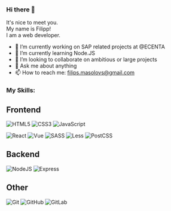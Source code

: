 ### Hi there 👋

It's nice to meet you.\
My name is Filipp!\
I am a web developer.

- 🔭 I’m currently working on SAP related projects at @ECENTA
- 🌱 I’m currently learning Node.JS
- 👯 I’m looking to collaborate on ambitious or large projects
- 💬 Ask me about anything
- 📫 How to reach me: filips.masolovs@gmail.com

### My Skills:

## Frontend
![HTML5](https://img.shields.io/badge/-HTML5-090909?style=for-the-badge&logo=HTML5)
![CSS3](https://img.shields.io/badge/-CSS3-090909?style=for-the-badge&logo=CSS3)
![JavaScript](https://img.shields.io/badge/-JavaScript-090909?style=for-the-badge&logo=JavaScript)

![React](https://img.shields.io/badge/-React-090909?style=for-the-badge&logo=react)
![Vue](https://img.shields.io/badge/-Vue-090909?style=for-the-badge&logo=Vue.js)
![SASS](https://img.shields.io/badge/-SCSS-090909?style=for-the-badge&logo=SASS)
![Less](https://img.shields.io/badge/-Less-090909?style=for-the-badge&logo=Less)
![PostCSS](https://img.shields.io/badge/-PostCSS-090909?style=for-the-badge&logo=PostCSS)

## Backend
![NodeJS](https://img.shields.io/badge/-Node.js-090909?style=for-the-badge&logo=Node.js)
![Express](https://img.shields.io/badge/-Express-090909?style=for-the-badge&logo=Express)

## Other
![Git](https://img.shields.io/badge/-Git-090909?style=for-the-badge&logo=Git)
![GitHub](https://img.shields.io/badge/-GitHub-090909?style=for-the-badge&logo=GitHub)
![GitLab](https://img.shields.io/badge/-GitLab-090909?style=for-the-badge&logo=GitLab)

